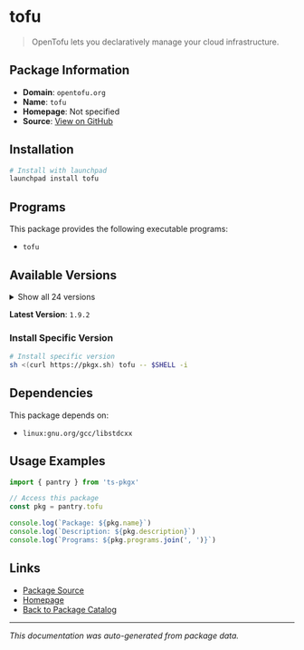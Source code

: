 # tofu

> OpenTofu lets you declaratively manage your cloud infrastructure.

## Package Information

- **Domain**: `opentofu.org`
- **Name**: `tofu`
- **Homepage**: Not specified
- **Source**: [View on GitHub](https://github.com/pkgxdev/pantry/tree/main/projects/opentofu.org/package.yml)

## Installation

```bash
# Install with launchpad
launchpad install tofu
```

## Programs

This package provides the following executable programs:

- `tofu`

## Available Versions

<details>
<summary>Show all 24 versions</summary>

- `1.9.2`, `1.9.1`, `1.9.0`, `1.8.9`, `1.8.8`
- `1.8.7`, `1.8.6`, `1.8.5`, `1.8.4`, `1.8.3`
- `1.8.2`, `1.8.1`, `1.8.0`, `1.7.8`, `1.7.7`
- `1.7.6`, `1.7.5`, `1.7.4`, `1.7.3`, `1.6.0.3`
- `1.10.3`, `1.10.2`, `1.10.1`, `1.10.0`

</details>

**Latest Version**: `1.9.2`

### Install Specific Version

```bash
# Install specific version
sh <(curl https://pkgx.sh) tofu -- $SHELL -i
```

## Dependencies

This package depends on:

- `linux:gnu.org/gcc/libstdcxx`

## Usage Examples

```typescript
import { pantry } from 'ts-pkgx'

// Access this package
const pkg = pantry.tofu

console.log(`Package: ${pkg.name}`)
console.log(`Description: ${pkg.description}`)
console.log(`Programs: ${pkg.programs.join(', ')}`)
```

## Links

- [Package Source](https://github.com/pkgxdev/pantry/tree/main/projects/opentofu.org/package.yml)
- [Homepage](#)
- [Back to Package Catalog](../../package-catalog.md)

---

*This documentation was auto-generated from package data.*
